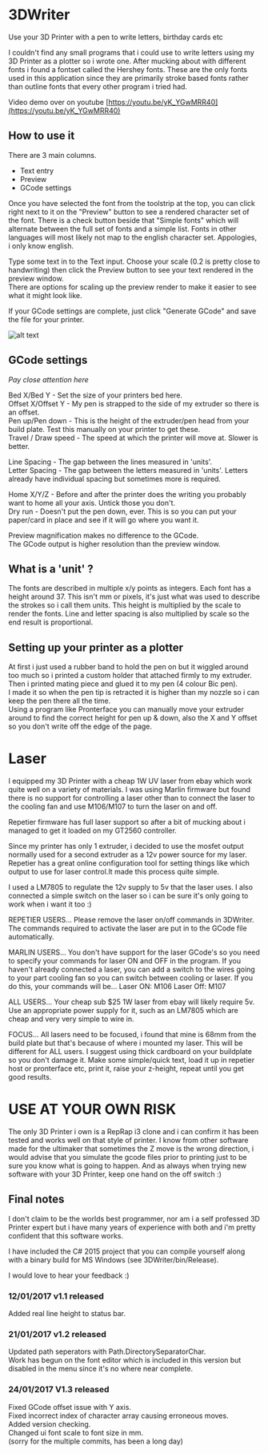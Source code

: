 # 3DWriter
Use your 3D Printer with a pen to write letters, birthday cards etc  

I couldn't find any small programs that i could use to write letters using my 3D Printer as a plotter so i wrote one.
After mucking about with different fonts i found a fontset called the Hershey fonts. These are the only fonts used in this application since they are primarily stroke based fonts rather than outline fonts that every other program i tried had.

Video demo over on youtube [https://youtu.be/yK_YGwMRR40](https://youtu.be/yK_YGwMRR40)

## How to use it
There are 3 main columns. 
- Text entry
- Preview
- GCode settings

Once you have selected the font from the toolstrip at the top, you can click right next to it on the "Preview" button to see a rendered character set of the font. There is a check button beside that "Simple fonts" which will alternate between the full set of fonts and a simple list.
Fonts in other languages will most likely not map to the english character set. Appologies, i only know english.  

Type some text in to the Text input. Choose your scale (0.2 is pretty close to handwriting) then click the Preview button to see your text rendered in the preview window.  
There are options for scaling up the preview render to make it easier to see what it might look like.  

If your GCode settings are complete, just click "Generate GCode" and save the file for your printer.

![alt text](https://github.com/boy1dr/3DWriter/blob/master/interface.PNG "Interface")

## GCode settings
*Pay close attention here*

Bed X/Bed Y - Set the size of your printers bed here.  
Offset X/Offset Y - My pen is strapped to the side of my extruder so there is an offset.  
Pen up/Pen down - This is the height of the extruder/pen head from your build plate. Test this manually on your printer to get these.  
Travel / Draw speed - The speed at which the printer will move at. Slower is better.  

Line Spacing - The gap between the lines measured in 'units'.  
Letter Spacing - The gap between the letters measured in 'units'. Letters already have individual spacing but sometimes more is required.  

Home X/Y/Z - Before and after the printer does the writing you probably want to home all your axis. Untick those you don't.  
Dry run - Doesn't put the pen down, ever. This is so you can put your paper/card in place and see if it will go where you want it.  

Preview magnification makes no difference to the GCode.  
The GCode output is higher resolution than the preview window.  

## What is a 'unit' ?
The fonts are described in multiple x/y points as integers. Each font has a height around 37.
This isn't mm or pixels, it's just what was used to describe the strokes so i call them units.
This height is multiplied by the scale to render the fonts. Line and letter spacing is also multiplied by scale so the end result is proportional.

## Setting up your printer as a plotter
At first i just used a rubber band to hold the pen on but it wiggled around too much so i printed a custom holder that attached firmly to my extruder. Then i printed mating piece and glued it to my pen (4 colour Bic pen).  
I made it so when the pen tip is retracted it is higher than my nozzle so i can keep the pen there all the time.  
Using a program like Pronterface you can manually move your extruder around to find the correct height for pen up & down, also the X and Y offset so you don't write off the edge of the page.

# Laser
I equipped my 3D Printer with a cheap 1W UV laser from ebay which work quite well on a variety of materials.
I was using Marlin firmware but found there is no support for controlling a laser other than to connect the laser to the cooling fan and use M106/M107 to turn the laser on and off.

Repetier firmware has full laser support so after a bit of mucking about i managed to get it loaded on my GT2560 controller.

Since my printer has only 1 extruder, i decided to use the mosfet output normally used for a second extruder as a 12v power source for my laser.
Repetier has a great online configuration tool for setting things like which output to use for laser control.It made this process quite simple.

I used a LM7805 to regulate the 12v supply to 5v that the laser uses. 
I also connected a simple switch on the laser so i can be sure it's only going to work when i want it too :)


REPETIER USERS...
Please remove the laser on/off commands in 3DWriter. The commands required to activate the laser are put in to the GCode file automatically.

MARLIN USERS...
You don't have support for the laser GCode's so you need to specify your commands for laser ON and OFF in the program.
If you haven't already connected a laser, you can add a switch to the wires going to your part cooling fan so you can switch between cooling or laser.
If you do this, your commands will be...
Laser ON: M106
Laser Off: M107

ALL USERS...
Your cheap sub $25 1W laser from ebay will likely require 5v. Use an appropriate power supply for it, such as an LM7805 which are cheap and very very simple to wire in.

FOCUS...
All lasers need to be focused, i found that mine is 68mm from the build plate but that's because of where i mounted my laser. This will be different for ALL users.
I suggest using thick cardboard on your buildplate so you don't damage it. Make some simple/quick text, load it up in repetier host or pronterface etc, print it, raise your z-height, repeat until you get good results.




# USE AT YOUR OWN RISK
The only 3D Printer i own is a RepRap i3 clone and i can confirm it has been tested and works well on that style of printer.
I know from other software made for the ultimaker that sometimes the Z move is the wrong direction, i would advise that you simulate the gcode files prior to printing just to be sure you know what is going to happen. 
And as always when trying new software with your 3D Printer, keep one hand on the off switch :)

## Final notes
I don't claim to be the worlds best programmer, nor am i a self professed 3D Printer expert but i have many years of experience with both and i'm pretty confident that this software works.

I have included the C# 2015 project that you can compile yourself along with a binary build for MS Windows (see 3DWriter/bin/Release).

I would love to hear your feedback :)

### 12/01/2017 v1.1 released
Added real line height to status bar.

### 21/01/2017 v1.2 released
Updated path seperators with Path.DirectorySeparatorChar.  
Work has begun on the font editor which is included in this version but disabled in the menu since it's no where near complete.

### 24/01/2017 V1.3 released
Fixed GCode offset issue with Y axis.  
Fixed incorrect index of character array causing erroneous moves.  
Added version checking.  
Changed ui font scale to font size in mm.  
(sorry for the multiple commits, has been a long day)  
